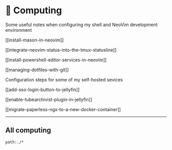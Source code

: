 # 💾 Computing

Some useful notes when configuring my shell and 
NeoVim development environment

[[install-mason-in-neovim]]

[[integrate-neovim-status-into-the-tmux-statusline]]

[[install-powershell-editor-services-in-neovim]]

[[managing-dotfiles-with-git]]


Configuration steps for some of my self-hosted sevices

[[add-sso-login-button-to-jellyfin]]

[[enable-tubearchivist-plugin-in-jellyfin]]

[[migrate-paperless-ngx-to-a-new-docker-container]]


-----

## All computing

```query 
path:./*
```
